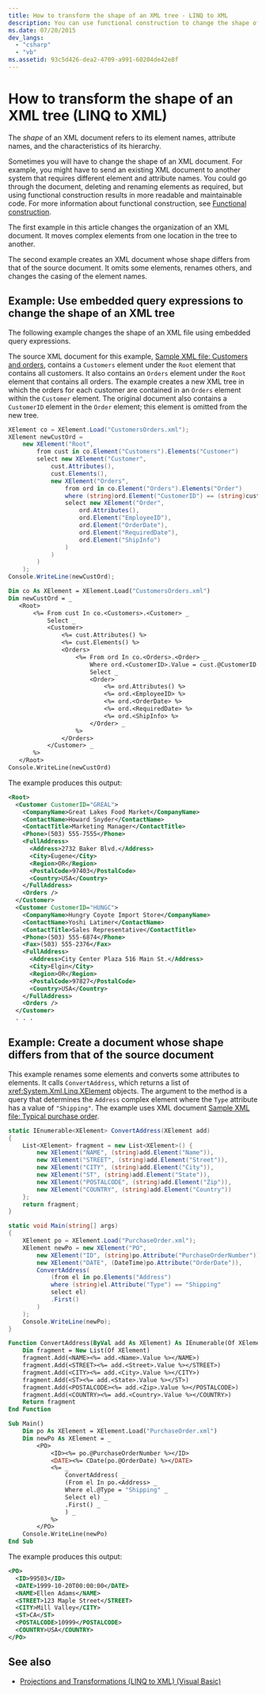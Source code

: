 ```yaml
---
title: How to transform the shape of an XML tree - LINQ to XML
description: You can use functional construction to change the shape of an XML document; that is, to retain the data but change such things as element names, attribute names, and hierarchy.
ms.date: 07/20/2015
dev_langs:
  - "csharp"
  - "vb"
ms.assetid: 93c5d426-dea2-4709-a991-60204de42e8f
---
```


# How to transform the shape of an XML tree (LINQ to XML)

The *shape* of an XML document refers to its element names, attribute names, and the characteristics of its hierarchy.

Sometimes you will have to change the shape of an XML document. For example, you might have to send an existing XML document to another system that requires different element and attribute names. You could go through the document, deleting and renaming elements as required, but using functional construction results in more readable and maintainable code. For more information about functional construction, see [Functional construction](functional-construction.md).

The first example in this article changes the organization of an XML document. It moves complex elements from one location in the tree to another.

The second example creates an XML document whose shape differs from that of the source document. It omits some elements, renames others, and changes the casing of the element names.

## Example: Use embedded query expressions to change the shape of an XML tree

The following example changes the shape of an XML file using embedded query expressions.

The source XML document for this example, [Sample XML file: Customers and orders](sample-xml-file-customers-orders.md), contains a `Customers` element under the `Root` element that contains all customers. It also contains an `Orders` element under the `Root` element that contains all orders. The example creates a new XML tree in which the orders for each customer are contained in an `Orders` element within the `Customer` element. The original document also contains a `CustomerID` element in the `Order` element; this element is omitted from the new tree.

```csharp
XElement co = XElement.Load("CustomersOrders.xml");
XElement newCustOrd =
    new XElement("Root",
        from cust in co.Element("Customers").Elements("Customer")
        select new XElement("Customer",
            cust.Attributes(),
            cust.Elements(),
            new XElement("Orders",
                from ord in co.Element("Orders").Elements("Order")
                where (string)ord.Element("CustomerID") == (string)cust.Attribute("CustomerID")
                select new XElement("Order",
                    ord.Attributes(),
                    ord.Element("EmployeeID"),
                    ord.Element("OrderDate"),
                    ord.Element("RequiredDate"),
                    ord.Element("ShipInfo")
                )
            )
        )
    );
Console.WriteLine(newCustOrd);
```

 ```vb
Dim co As XElement = XElement.Load("CustomersOrders.xml")
Dim newCustOrd = _
    <Root>
        <%= From cust In co.<Customers>.<Customer> _
            Select _
            <Customer>
                <%= cust.Attributes() %>
                <%= cust.Elements() %>
                <Orders>
                    <%= From ord In co.<Orders>.<Order> _
                        Where ord.<CustomerID>.Value = cust.@CustomerID _
                        Select _
                        <Order>
                            <%= ord.Attributes() %>
                            <%= ord.<EmployeeID> %>
                            <%= ord.<OrderDate> %>
                            <%= ord.<RequiredDate> %>
                            <%= ord.<ShipInfo> %>
                        </Order> _
                    %>
                </Orders>
            </Customer> _
        %>
    </Root>
Console.WriteLine(newCustOrd)
```

The example produces this output:

```xml
<Root>
  <Customer CustomerID="GREAL">
    <CompanyName>Great Lakes Food Market</CompanyName>
    <ContactName>Howard Snyder</ContactName>
    <ContactTitle>Marketing Manager</ContactTitle>
    <Phone>(503) 555-7555</Phone>
    <FullAddress>
      <Address>2732 Baker Blvd.</Address>
      <City>Eugene</City>
      <Region>OR</Region>
      <PostalCode>97403</PostalCode>
      <Country>USA</Country>
    </FullAddress>
    <Orders />
  </Customer>
  <Customer CustomerID="HUNGC">
    <CompanyName>Hungry Coyote Import Store</CompanyName>
    <ContactName>Yoshi Latimer</ContactName>
    <ContactTitle>Sales Representative</ContactTitle>
    <Phone>(503) 555-6874</Phone>
    <Fax>(503) 555-2376</Fax>
    <FullAddress>
      <Address>City Center Plaza 516 Main St.</Address>
      <City>Elgin</City>
      <Region>OR</Region>
      <PostalCode>97827</PostalCode>
      <Country>USA</Country>
    </FullAddress>
    <Orders />
  </Customer>
  . . .
```

## Example: Create a document whose shape differs from that of the source document

This example renames some elements and converts some attributes to elements. It calls `ConvertAddress`, which returns a list of <xref:System.Xml.Linq.XElement> objects. The argument to the method is a query that determines the `Address` complex element where the `Type` attribute has a value of `"Shipping"`. The example uses XML document [Sample XML file: Typical purchase order](sample-xml-file-typical-purchase-order.md).

```csharp
static IEnumerable<XElement> ConvertAddress(XElement add)
{
    List<XElement> fragment = new List<XElement>() {
        new XElement("NAME", (string)add.Element("Name")),
        new XElement("STREET", (string)add.Element("Street")),
        new XElement("CITY", (string)add.Element("City")),
        new XElement("ST", (string)add.Element("State")),
        new XElement("POSTALCODE", (string)add.Element("Zip")),
        new XElement("COUNTRY", (string)add.Element("Country"))
    };
    return fragment;
}

static void Main(string[] args)
{
    XElement po = XElement.Load("PurchaseOrder.xml");
    XElement newPo = new XElement("PO",
        new XElement("ID", (string)po.Attribute("PurchaseOrderNumber")),
        new XElement("DATE", (DateTime)po.Attribute("OrderDate")),
        ConvertAddress(
            (from el in po.Elements("Address")
            where (string)el.Attribute("Type") == "Shipping"
            select el)
            .First()
        )
    );
    Console.WriteLine(newPo);
}
```

```vb
Function ConvertAddress(ByVal add As XElement) As IEnumerable(Of XElement)
    Dim fragment = New List(Of XElement)
    fragment.Add(<NAME><%= add.<Name>.Value %></NAME>)
    fragment.Add(<STREET><%= add.<Street>.Value %></STREET>)
    fragment.Add(<CITY><%= add.<City>.Value %></CITY>)
    fragment.Add(<ST><%= add.<State>.Value %></ST>)
    fragment.Add(<POSTALCODE><%= add.<Zip>.Value %></POSTALCODE>)
    fragment.Add(<COUNTRY><%= add.<Country>.Value %></COUNTRY>)
    Return fragment
End Function

Sub Main()
    Dim po As XElement = XElement.Load("PurchaseOrder.xml")
    Dim newPo As XElement = _
        <PO>
            <ID><%= po.@PurchaseOrderNumber %></ID>
            <DATE><%= CDate(po.@OrderDate) %></DATE>
            <%= _
                ConvertAddress( _
                (From el In po.<Address> _
                Where el.@Type = "Shipping" _
                Select el) _
                .First() _
                ) _
            %>
        </PO>
    Console.WriteLine(newPo)
End Sub
```

The example produces this output:

```xml
<PO>
  <ID>99503</ID>
  <DATE>1999-10-20T00:00:00</DATE>
  <NAME>Ellen Adams</NAME>
  <STREET>123 Maple Street</STREET>
  <CITY>Mill Valley</CITY>
  <ST>CA</ST>
  <POSTALCODE>10999</POSTALCODE>
  <COUNTRY>USA</COUNTRY>
</PO>
```

## See also

- [Projections and Transformations (LINQ to XML) (Visual Basic)](../../visual-basic/programming-guide/concepts/linq/projections-and-transformations-linq-to-xml.md)
